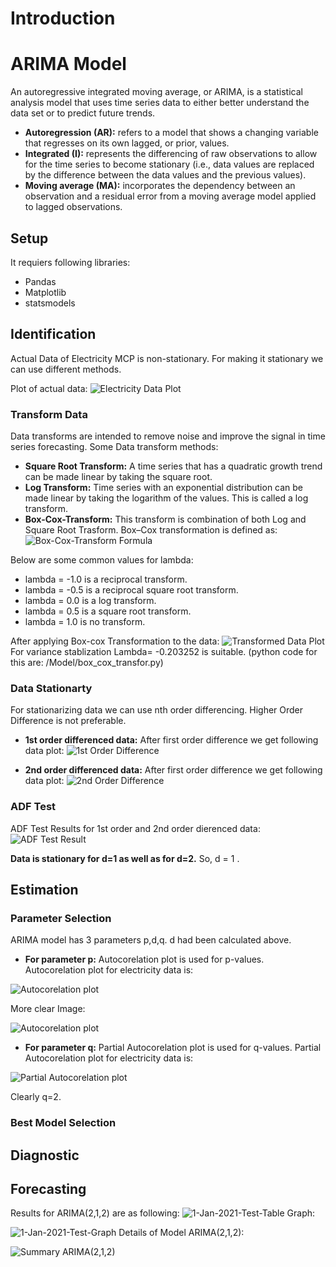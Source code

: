 # Introduction

# ARIMA Model
 An autoregressive integrated moving average, or ARIMA, is a statistical analysis model that uses time series data to either better understand the data set or to predict future trends. 
 * **Autoregression (AR):** refers to a model that shows a changing variable that regresses on its own lagged, or prior, values.
 * **Integrated (I):** represents the differencing of raw observations to allow for the time series to become stationary (i.e., data values are replaced by the difference between the data values and the previous values).
* **Moving average (MA):**  incorporates the dependency between an observation and a residual error from a moving average model applied to lagged observations.

## Setup
It requiers following libraries:
* Pandas
* Matplotlib
* statsmodels

## Identification
Actual Data of Electricity MCP is non-stationary. For making it stationary we can use different methods.

Plot of actual data:
![Electricity Data Plot](https://github.com/Monu-Khicher-1/Forecasting/tree/main/ARIMA/Img/Electricity_data_MCP_Plot.png)

### Transform Data
Data transforms are intended to remove noise and improve the signal in time series forecasting.
Some Data transform methods:
-  **Square Root Transform:** A time series that has a quadratic growth trend can be made linear by taking the square root.
- **Log Transform:** Time series with an exponential distribution can be made linear by taking the logarithm of the values. This is called a log transform. 
- **Box-Cox-Transform:** This transform is combination of both Log and Square Root Trasform. 
Box–Cox transformation is defined as:
![Box-Cox-Transform Formula](https://github.com/Monu-Khicher-1/Forecasting/tree/main/ARIMA/Img/box-cox-transform.png)

Below are some common values for lambda:
* lambda = -1.0 is a reciprocal transform.
* lambda = -0.5 is a reciprocal square root transform.
* lambda = 0.0 is a log transform.
* lambda = 0.5 is a square root transform.
* lambda = 1.0 is no transform.

After applying Box-cox Transformation to the data:
![Transformed Data Plot](https://github.com/Monu-Khicher-1/Forecasting/tree/main/ARIMA/Img/Electricity_data_box_cox_transformed.png)
For variance stablization Lambda= -0.203252 is suitable. (python code for this are: /Model/box_cox_transfor.py)

### Data Stationarty

For stationarizing data we can use nth order differencing. Higher Order Difference is not preferable.

* **1st order differenced data:** After first order difference we get following data plot:
![1st Order Difference](https://github.com/Monu-Khicher-1/Forecasting/tree/main/ARIMA/Img/Electricity_data_adf_diff1.png)

* **2nd order differenced data:** After first order difference we get following data plot:
![2nd Order Difference](https://github.com/Monu-Khicher-1/Forecasting/tree/main/ARIMA/Img/Electricity_data_adf_diff2.png)

### ADF Test 
ADF Test Results for 1st order and 2nd order dierenced data:
![ADF Test Result](https://github.com/Monu-Khicher-1/Forecasting/tree/main/ARIMA/Img/Electricity_data_adf.png)

**Data is stationary for d=1 as well as for d=2.**
So, d = 1 .

## Estimation


### Parameter Selection
ARIMA model has 3 parameters p,d,q. d had been calculated above.

* **For parameter p:** Autocorelation plot is used for p-values. Autocorelation plot for electricity data is:

![Autocorelation plot](https://github.com/Monu-Khicher-1/Forecasting/tree/main/ARIMA/Img/Electricity_data_autocorrelation.png)

More clear Image:

![Autocorelation plot](https://github.com/Monu-Khicher-1/Forecasting/tree/main/ARIMA/Img/Electricity_data_acf_lag50.png)

* **For parameter q:** Partial Autocorelation plot is used for q-values. Partial Autocorelation plot for electricity data is:

![Partial Autocorelation plot](https://github.com/Monu-Khicher-1/Forecasting/tree/main/ARIMA/Img/Electricity_data_pacf.png)

Clearly q=2. 

### Best Model Selection

## Diagnostic

## Forecasting
 Results for ARIMA(2,1,2) are as following:
 ![1-Jan-2021-Test-Table](https://github.com/Monu-Khicher-1/Forecasting/tree/main/ARIMA/Img/Electricity_data_arima_2_1_2_predictions_2021_1_1.png)
 Graph:
 
 ![1-Jan-2021-Test-Graph](https://github.com/Monu-Khicher-1/Forecasting/tree/main/ARIMA/Img/Electricity_data_arima_2_1_2_preditions.png)
 Details of Model ARIMA(2,1,2):
 
 ![Summary ARIMA(2,1,2)](https://github.com/Monu-Khicher-1/Forecasting/tree/main/ARIMA/Img/Electricity_data_arima_2_1_2_arima_summary.png)









